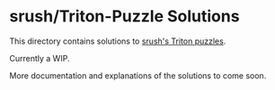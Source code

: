 # srush/Triton-Puzzle Solutions

This directory contains solutions to [srush's Triton puzzles](https://github.com/srush/Triton-Puzzles).

Currently a WIP.

More documentation and explanations of the solutions to come soon.
